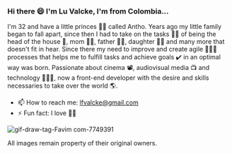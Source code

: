 ### Hi there 😄 I'm Lu Valcke, I'm from Colombia... 

I'm 32 and have a little princes 👸🏻 called Antho. Years ago my little family began to fall apart, 
since then I had to take on the tasks 🤹‍♀️ of being the head of the house 🏡, mom 🤰🏻, father 👨🏻, daughter 👧🏻 and many more that doesn't fit in hear. 
Since there my need to improve and create agile 🏃🏻‍♀️ processes that helps me to fulfill tasks and achieve goals ✔️ in an optimal way was born. 
Passionate about cinema 📽️, audiovisual media 📺 and technology 👩🏻‍💻, now a front-end developer with the desire and skills necessaries to take over the world 🌎.

- 📫 How to reach me: lfvalcke@gmail.com
- ⚡ Fun fact: I love 🏇🏻

![gif-draw-tag-Favim com-7749391](https://user-images.githubusercontent.com/85771366/133860104-982b0c53-ecea-4c04-bef6-9bb266967b48.gif)

All images remain property of their original owners.
